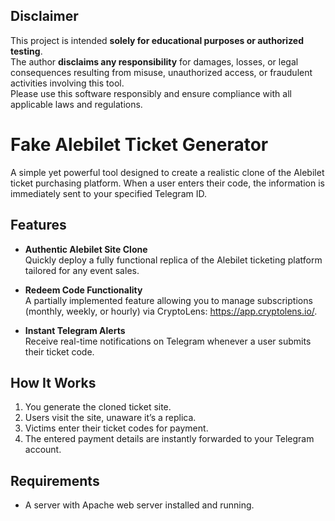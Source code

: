 ## Disclaimer

This project is intended **solely for educational purposes or authorized testing**.  
The author **disclaims any responsibility** for damages, losses, or legal consequences resulting from misuse, unauthorized access, or fraudulent activities involving this tool.  
Please use this software responsibly and ensure compliance with all applicable laws and regulations.

# Fake Alebilet Ticket Generator

A simple yet powerful tool designed to create a realistic clone of the Alebilet ticket purchasing platform. When a user enters their code, the information is immediately sent to your specified Telegram ID.

## Features

- **Authentic Alebilet Site Clone**  
  Quickly deploy a fully functional replica of the Alebilet ticketing platform tailored for any event sales.

- **Redeem Code Functionality**  
  A partially implemented feature allowing you to manage subscriptions (monthly, weekly, or hourly) via CryptoLens: https://app.cryptolens.io/.

- **Instant Telegram Alerts**  
  Receive real-time notifications on Telegram whenever a user submits their ticket code.

## How It Works

1. You generate the cloned ticket site.  
2. Users visit the site, unaware it’s a replica.  
3. Victims enter their ticket codes for payment.  
4. The entered payment details are instantly forwarded to your Telegram account.

## Requirements

- A server with Apache web server installed and running.
